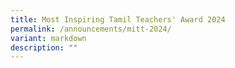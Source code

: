 ```yaml
---
title: Most Inspiring Tamil Teachers' Award 2024
permalink: /announcements/mitt-2024/
variant: markdown
description: ""
---
```

